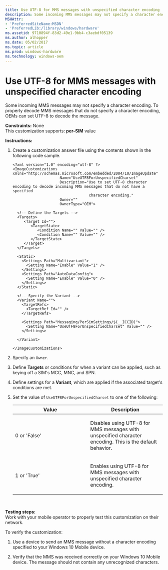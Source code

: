 ```yaml
---
title: Use UTF-8 for MMS messages with unspecified character encoding
description: Some incoming MMS messages may not specify a character encoding. To properly decode MMS messages that do not specify a character encoding, OEMs can set UTF-8 to decode the message.
MSHAttr:
- 'PreferredSiteName:MSDN'
- 'PreferredLib:/library/windows/hardware'
ms.assetid: 9710894f-83d2-49e1-9bb4-c3aebdf05139
ms.author: alhopper
ms.date: 05/02/2017
ms.topic: article
ms.prod: windows-hardware
ms.technology: windows-oem
---
```


# Use UTF-8 for MMS messages with unspecified character encoding


Some incoming MMS messages may not specify a character encoding. To properly decode MMS messages that do not specify a character encoding, OEMs can set UTF-8 to decode the message.

<a href="" id="constraints---none"></a>**Constraints:** None  
This customization supports: **per-SIM** value

<a href="" id="instructions-"></a>**Instructions:**  
1.  Create a customization answer file using the contents shown in the following code sample.

    ``` syntax
    <?xml version="1.0" encoding="utf-8" ?>  
    <ImageCustomizations xmlns="http://schemas.microsoft.com/embedded/2004/10/ImageUpdate"  
                         Name="UseUTF8ForUnspecifiedCharset"  
                         Description="Use to set UTF-8 character encoding to decode incoming MMS messages that do not have a specified 
                                      character encoding."  
                         Owner=""  
                         OwnerType="OEM"> 
      
      <!-- Define the Targets --> 
      <Targets>
         <Target Id="">
            <TargetState>
               <Condition Name="" Value="" />
               <Condition Name="" Value="" />
            </TargetState>
         </Target>
      </Targets>
      
      <Static>
        <Settings Path="Multivariant">
          <Setting Name="Enable" Value="1" />
        </Settings>
        <Settings Path="AutoDataConfig">
          <Setting Name="Enable" Value="0" />
        </Settings>
      </Static>

      <!-- Specify the Variant -->
      <Variant Name=""> 
        <TargetRefs>
          <TargetRef Id="" /> 
        </TargetRefs>

        <Settings Path="Messaging/PerSimSettings/$(__ICCID)">  
          <Setting Name="UseUTF8ForUnspecifiedCharset" Value="" />        
        </Settings>  

      </Variant>

    </ImageCustomizations>
    ```

2.  Specify an `Owner`.

3.  Define **Targets** or conditions for when a variant can be applied, such as keying off a SIM's MCC, MNC, and SPN.

4.  Define settings for a **Variant**, which are applied if the associated target's conditions are met.

5.  Set the value of `UseUTF8ForUnspecifiedCharset` to one of the following:

    <table>
    <colgroup>
    <col width="50%" />
    <col width="50%" />
    </colgroup>
    <thead>
    <tr class="header">
    <th>Value</th>
    <th>Description</th>
    </tr>
    </thead>
    <tbody>
    <tr class="odd">
    <td><p>0 or 'False'</p></td>
    <td><p>Disables using UTF-8 for MMS messages with unspecified character encoding. This is the default behavior.</p></td>
    </tr>
    <tr class="even">
    <td><p>1 or 'True'</p></td>
    <td><p>Enables using UTF-8 for MMS messages with unspecified character encoding.</p></td>
    </tr>
    </tbody>
    </table>

     

<a href="" id="testing-steps-"></a>**Testing steps:**  
Work with your mobile operator to properly test this customization on their network.

To verify the customization:

1.  Use a device to send an MMS message without a character encoding specified to your Windows 10 Mobile device.

2.  Verify that the MMS was received correctly on your Windows 10 Mobile device. The message should not contain any unrecognized characters.

 

 






